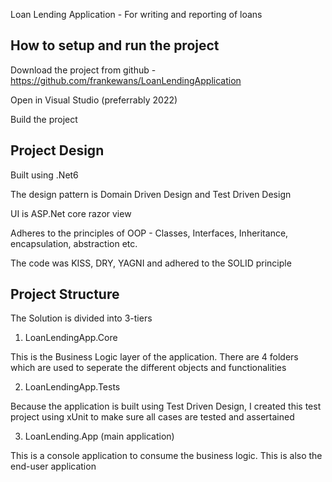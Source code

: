 Loan Lending Application - For writing and reporting of loans

How to setup and run the project
--------------------------------

Download the project from github - https://github.com/frankewans/LoanLendingApplication

Open in Visual Studio (preferrably 2022)

Build the project


Project Design
--------------

Built using .Net6

The design pattern is Domain Driven Design and Test Driven Design

UI is ASP.Net core razor view

Adheres to the principles of OOP - Classes, Interfaces, Inheritance, encapsulation, abstraction etc.

The code was KISS, DRY, YAGNI and adhered to the SOLID principle


Project Structure
-----------------

The Solution is divided into 3-tiers

1. LoanLendingApp.Core

This is the Business Logic layer of the application. There are 4 folders which are used to seperate the different objects and functionalities

2. LoanLendingApp.Tests

Because the application is built using Test Driven Design, I created this test project using xUnit to make sure all cases are tested and assertained

3. LoanLending.App (main application)

This is a console application to consume the business logic. This is also the end-user application
